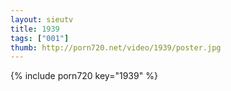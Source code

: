 ```yaml
--- 
layout: sieutv
title: 1939
tags: ["001"]
thumb: http://porn720.net/video/1939/poster.jpg
---
```

{% include porn720 key="1939" %} 
